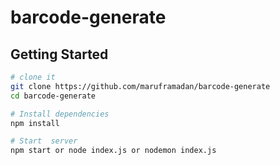# barcode-generate

## Getting Started

```sh
# clone it
git clone https://github.com/maruframadan/barcode-generate
cd barcode-generate

# Install dependencies
npm install

# Start  server
npm start or node index.js or nodemon index.js
```